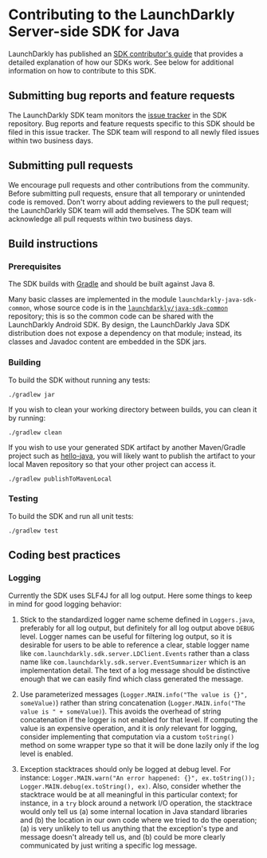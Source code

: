 Contributing to the LaunchDarkly Server-side SDK for Java
================================================
 
LaunchDarkly has published an [SDK contributor's guide](https://docs.launchdarkly.com/docs/sdk-contributors-guide) that provides a detailed explanation of how our SDKs work. See below for additional information on how to contribute to this SDK.
 
## Submitting bug reports and feature requests
 
The LaunchDarkly SDK team monitors the [issue tracker](https://github.com/launchdarkly/java-server-sdk/issues) in the SDK repository. Bug reports and feature requests specific to this SDK should be filed in this issue tracker. The SDK team will respond to all newly filed issues within two business days.
 
## Submitting pull requests
 
We encourage pull requests and other contributions from the community. Before submitting pull requests, ensure that all temporary or unintended code is removed. Don't worry about adding reviewers to the pull request; the LaunchDarkly SDK team will add themselves. The SDK team will acknowledge all pull requests within two business days.
 
## Build instructions
 
### Prerequisites
 
The SDK builds with [Gradle](https://gradle.org/) and should be built against Java 8.

Many basic classes are implemented in the module `launchdarkly-java-sdk-common`, whose source code is in the [`launchdarkly/java-sdk-common`](https://github.com/launchdarkly/java-sdk-common) repository; this is so the common code can be shared with the LaunchDarkly Android SDK. By design, the LaunchDarkly Java SDK distribution does not expose a dependency on that module; instead, its classes and Javadoc content are embedded in the SDK jars.

### Building

To build the SDK without running any tests:
```
./gradlew jar
```

If you wish to clean your working directory between builds, you can clean it by running:
```
./gradlew clean
```

If you wish to use your generated SDK artifact by another Maven/Gradle project such as [hello-java](https://github.com/launchdarkly/hello-java), you will likely want to publish the artifact to your local Maven repository so that your other project can access it.
```
./gradlew publishToMavenLocal
```

### Testing
 
To build the SDK and run all unit tests:
```
./gradlew test
```

## Coding best practices

### Logging

Currently the SDK uses SLF4J for all log output. Here some things to keep in mind for good logging behavior:

1. Stick to the standardized logger name scheme defined in `Loggers.java`, preferably for all log output, but definitely for all log output above `DEBUG` level. Logger names can be useful for filtering log output, so it is desirable for users to be able to reference a clear, stable logger name like `com.launchdarkly.sdk.server.LDClient.Events` rather than a class name like `com.launchdarkly.sdk.server.EventSummarizer` which is an implementation detail. The text of a log message should be distinctive enough that we can easily find which class generated the message.

2. Use parameterized messages (`Logger.MAIN.info("The value is {}", someValue)`) rather than string concatenation (`Logger.MAIN.info("The value is " + someValue)`). This avoids the overhead of string concatenation if the logger is not enabled for that level. If computing the value is an expensive operation, and it is _only_ relevant for logging, consider implementing that computation via a custom `toString()` method on some wrapper type so that it will be done lazily only if the log level is enabled.

3. Exception stacktraces should only be logged at debug level. For instance: `Logger.MAIN.warn("An error happened: {}", ex.toString()); Logger.MAIN.debug(ex.toString(), ex)`. Also, consider whether the stacktrace would be at all meaningful in this particular context; for instance, in a `try` block around a network I/O operation, the stacktrace would only tell us (a) some internal location in Java standard libraries and (b) the location in our own code where we tried to do the operation; (a) is very unlikely to tell us anything that the exception's type and message doesn't already tell us, and (b) could be more clearly communicated by just writing a specific log message.
